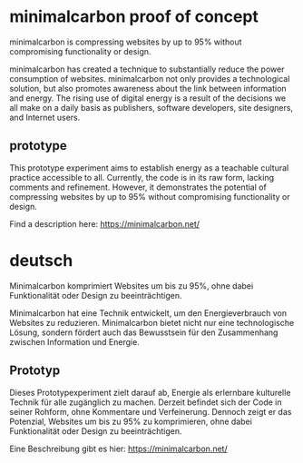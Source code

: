 # minimalcarbon proof of concept

minimalcarbon is compressing websites by up to 95% without compromising functionality or design.

minimalcarbon has created a technique to substantially reduce the power consumption of websites. minimalcarbon not only provides a technological solution, but also promotes awareness about the link between information and energy. The rising use of digital energy is a result of the decisions we all make on a daily basis as publishers, software developers, site designers, and Internet users.

## prototype

This prototype experiment aims to establish energy as a teachable cultural practice accessible to all. Currently, the code is in its raw form, lacking comments and refinement. However, it demonstrates the potential of compressing websites by up to 95% without compromising functionality or design.


Find a description here:
https://minimalcarbon.net/

# deutsch

Minimalcarbon komprimiert Websites um bis zu 95%, ohne dabei Funktionalität oder Design zu beeinträchtigen.

Minimalcarbon hat eine Technik entwickelt, um den Energieverbrauch von Websites zu reduzieren. Minimalcarbon bietet nicht nur eine technologische Lösung, sondern fördert auch das Bewusstsein für den Zusammenhang zwischen Information und Energie. 

## Prototyp

Dieses Prototypexperiment zielt darauf ab, Energie als erlernbare kulturelle Technik für alle zugänglich zu machen. Derzeit befindet sich der Code in seiner Rohform, ohne Kommentare und Verfeinerung. Dennoch zeigt er das Potenzial, Websites um bis zu 95% zu komprimieren, ohne dabei Funktionalität oder Design zu beeinträchtigen.

Eine Beschreibung gibt es hier: https://minimalcarbon.net/


